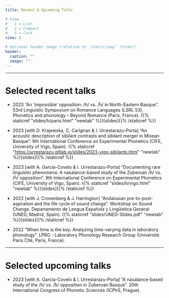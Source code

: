 ```yaml
---
title: Recent & Upcoming Talks

# View.
#   1 = List
#   2 = Compact
#   3 = Card
view: 2

# Optional header image (relative to `static/img/` folder).
header:
  caption: ""
  image: ""
---
```


--------------------------------------------------

Selected recent talks
==============
  * 2023  “An ‘impossible’ opposition: /h/ vs. /h̃/ in North-Eastern Basque”. 53rd Linguistic Symposium on Romance Languages (LSRL 53), Phonetics and phonology – Beyond Romance (Paris, France). {{% staticref "slides/h/paris.html" "newtab" %}}[slides]{{% /staticref %}}

  * 2023  [with D. Krajewska, C. Carignan & I. Urrestarazu-Porta] “An acoustic description of sibilant contrasts and sibilant merger in Mixean Basque”. 9th International Conference on Experimental Phonetics (CIFE, University of Vigo, Spain). {{% staticref "https://urrestarazu.gitlab.io/slides/2023-vigo-sibilants.html" "newtab" %}}[slides]{{% /staticref %}}

  * 2023  [with A. García-Covelo & I. Urrestarazu-Porta] “Documenting rare linguistic phenomena: A nasalance-based study of the Zuberoan /h/ vs. /h̃/ opposition”. 9th International Conference on Experimental Phonetics (CIFE, University of Vigo, Spain). {{% staticref "slides/h/vigo.html" "newtab" %}}[slides]{{% /staticref %}}

  * 2022  [with J. Cronenberg & J. Harrington] “Andalusian pre-to-post-aspiration and the life cycle of sound change”. Workshop on Sound Change. Departamento de Lengua Española y Lingüística General (UNED, Madrid, Spain). {{% staticref "slides/UNED-Slides.pdf" "newtab" %}}[slides]{{% /staticref %}}

  * 2022  “When time is the key: Analyzing time-varying data in laboratory phonology”. LPRG - Laboratory Phonology Research Group (Université Paris Cité, Paris, France).

--------------------------------------------------

Selected upcoming talks
==============
 * 2023 [with A. García-Covelo & I. Urrestarazu-Porta] “A nasalance-based study of the /h/ vs. /h̃/ opposition in Zuberoan Basque”. 20th International Congress of Phonetic Sciences (ICPhS, Prague).